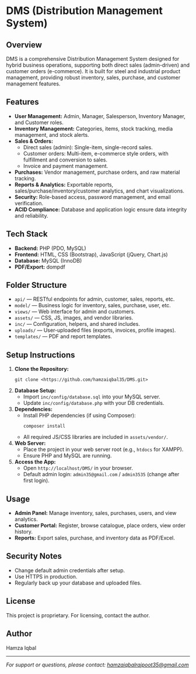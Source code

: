 # DMS (Distribution Management System)

## Overview
DMS is a comprehensive Distribution Management System designed for hybrid business operations, supporting both direct sales (admin-driven) and customer orders (e-commerce). It is built for steel and industrial product management, providing robust inventory, sales, purchase, and customer management features.

## Features
- **User Management:** Admin, Manager, Salesperson, Inventory Manager, and Customer roles.
- **Inventory Management:** Categories, items, stock tracking, media management, and stock alerts.
- **Sales & Orders:**
  - Direct sales (admin): Single-item, single-record sales.
  - Customer orders: Multi-item, e-commerce style orders, with fulfillment and conversion to sales.
  - Invoice and payment management.
- **Purchases:** Vendor management, purchase orders, and raw material tracking.
- **Reports & Analytics:** Exportable reports, sales/purchase/inventory/customer analytics, and chart visualizations.
- **Security:** Role-based access, password management, and email verification.
- **ACID Compliance:** Database and application logic ensure data integrity and reliability.

## Tech Stack
- **Backend:** PHP (PDO, MySQL)
- **Frontend:** HTML, CSS (Bootstrap), JavaScript (jQuery, Chart.js)
- **Database:** MySQL (InnoDB)
- **PDF/Export:** dompdf

## Folder Structure
- `api/` — RESTful endpoints for admin, customer, sales, reports, etc.
- `model/` — Business logic for inventory, sales, purchase, user, etc.
- `views/` — Web interface for admin and customers.
- `assets/` — CSS, JS, images, and vendor libraries.
- `inc/` — Configuration, helpers, and shared includes.
- `uploads/` — User-uploaded files (exports, invoices, profile images).
- `templates/` — PDF and report templates.

## Setup Instructions
1. **Clone the Repository:**
   ```
   git clone <https://github.com/hamzaiqbal35/DMS.git>
   ```
2. **Database Setup:**
   - Import `inc/config/database.sql` into your MySQL server.
   - Update `inc/config/database.php` with your DB credentials.
3. **Dependencies:**
   - Install PHP dependencies (if using Composer):
     ```
     composer install
     ```
   - All required JS/CSS libraries are included in `assets/vendor/`.
4. **Web Server:**
   - Place the project in your web server root (e.g., `htdocs` for XAMPP).
   - Ensure PHP and MySQL are running.
5. **Access the App:**
   - Open `http://localhost/DMS/` in your browser.
   - Default admin login: `admin35@gmail.com` / `admin3535` (change after first login).

## Usage
- **Admin Panel:** Manage inventory, sales, purchases, users, and view analytics.
- **Customer Portal:** Register, browse catalogue, place orders, view order history.
- **Reports:** Export sales, purchase, and inventory data as PDF/Excel.

## Security Notes
- Change default admin credentials after setup.
- Use HTTPS in production.
- Regularly back up your database and uploaded files.

## License
This project is proprietary. For licensing, contact the author.

## Author
Hamza Iqbal

---
*For support or questions, please contact: hamzaiqbalrajpoot35@gmail.com* 
